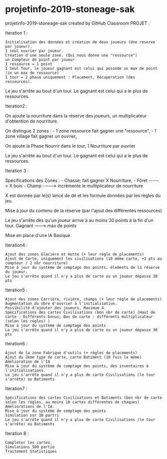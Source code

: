 # projetinfo-2019-stoneage-sak
projetinfo-2019-stoneage-sak created by GitHub Classroom
PROJET :

Iteration 1 : 

    Initialisation des données et création de deux joueurs (Une reserve par joueur).
    1 seul ouvrier par joueur.
    Création d'une seule zone. (Qui nous donne une "ressource")
    un Compteur de point par joueur
    1 ressource = 1 point
    1 Seul Tour, le joueur gagnant est celui qui possède un max de point (ie un max de ressource)
    1 tour = 2 phase uniquement : Placement, Récupération (des ressources).
   
Le jeu s'arrête au bout d'un tour. Le gagnant est celui qui a le plus de ressources.


Iteration2 : 

   On ajoute la nourriture dans la réserve des joueurs, un multiplicateur d'obtention de nourriture.
		
   On distingue 2 zones : 
       - 1 zone ressource fait gagner une "ressource", 
       - 1 zone village fait gagner un ouvrier,

   On ajoute la Phase Nourrir dans le tour, 1 Nourriture par ouvrier
		
   Le jeu s'arrête au bout d'un tour. Le gagnant est celui qui a le plus de ressources.

Iteration 3 :

  Spécifications des Zones : 
      - Chasse; fait gagner X Nourriture,
      - Fôret -----> X bois
      - Champ ----> incrémente le multiplicateur de nourriture
    
  X est donnée par le(s) lancé de dé et les formule données par les règles du jeu.

  Mise à jour du contenu de la réserve (par l'ajout des différentes ressources)

  Le jeu s'arrête dès qu'un joueur arrive à au moins 30 points à la fin d'un tour.
  Gagnant ---> max de points

  Mise en place d'une IA Basique.




Iteration4 : 

	Ajout des zones Glacière et Hutte (+ leur règle de placements)
	Ajout de Carte, uniquement les civilisations (10 même carte, +3 pts au compteur / 2 nbr nourriture)
	Mise à jour du système de comptage des points, élements de la réserve du joueur.
	Le jeu s'arrête quand il n'y a plus de carte ou un joueur dépasse 30 pts



Iteration5 : 

	Ajout des zones Carrière, rivière, champs (+ leur règle de placements)
	Augmentation du nbre d'ouvrier à l'initialisation.
	Possibilité d'ajouter des joueurs, Maximum 4.
	Spécifications des cartes Civilisations (bon nbr de carte) (Haut de carte : Différents bonus; Bas de carte : différents multiplicateur (selon les règles) )
	Mise à jour du système de comptage des points
	Le jeu s'arrête quand il n'y a plus de carte ou un joueur dépasse 30 pts


Iteration6 : 

	Ajout de la zone Fabrique d'outils (+ règles de placements)
	Ajout du 2ème type de carte, carte Batiment (10 fois la même)
	Amélioration de l'IA
	Mise à jour du système de comptage des points, des inventaires à l'initialisations.
	Le jeu s'arrête quand il n'y a plus de carte Civilisations (le tour s'arrête) ou Batiments


Iteration7 :


	Spécifications des cartes Civilisations et Batiments (bon nbr de carte selon les règles, au moins 10 cartes différentes de chaques)
	Améliorations de l'IA.
	Mise à jour du système de comptage des points
	Simulation sur 10 partri
	Le jeu s'arrête quand il n'y a plus de carte Civilisations (le tour s'arrête) ou Batiments

Iteration 8 : 


	Compléter les cartes.
	Simulations 500 partie
	Traitement Statistiques
	



